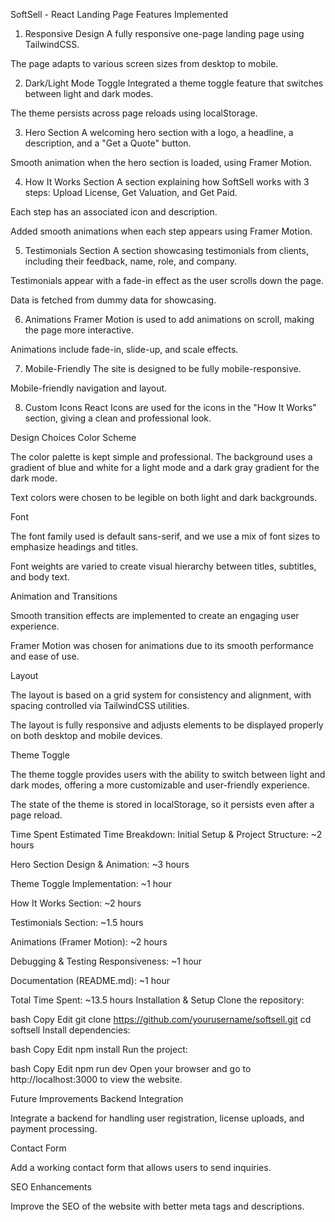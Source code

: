 SoftSell - React Landing Page
Features Implemented
1. Responsive Design
A fully responsive one-page landing page using TailwindCSS.

The page adapts to various screen sizes from desktop to mobile.

2. Dark/Light Mode Toggle
Integrated a theme toggle feature that switches between light and dark modes.

The theme persists across page reloads using localStorage.

3. Hero Section
A welcoming hero section with a logo, a headline, a description, and a "Get a Quote" button.

Smooth animation when the hero section is loaded, using Framer Motion.

4. How It Works Section
A section explaining how SoftSell works with 3 steps: Upload License, Get Valuation, and Get Paid.

Each step has an associated icon and description.

Added smooth animations when each step appears using Framer Motion.

5. Testimonials Section
A section showcasing testimonials from clients, including their feedback, name, role, and company.

Testimonials appear with a fade-in effect as the user scrolls down the page.

Data is fetched from dummy data for showcasing.

6. Animations
Framer Motion is used to add animations on scroll, making the page more interactive.

Animations include fade-in, slide-up, and scale effects.

7. Mobile-Friendly
The site is designed to be fully mobile-responsive.

Mobile-friendly navigation and layout.

8. Custom Icons
React Icons are used for the icons in the "How It Works" section, giving a clean and professional look.

Design Choices
Color Scheme

The color palette is kept simple and professional. The background uses a gradient of blue and white for a light mode and a dark gray gradient for the dark mode.

Text colors were chosen to be legible on both light and dark backgrounds.

Font

The font family used is default sans-serif, and we use a mix of font sizes to emphasize headings and titles.

Font weights are varied to create visual hierarchy between titles, subtitles, and body text.

Animation and Transitions

Smooth transition effects are implemented to create an engaging user experience.

Framer Motion was chosen for animations due to its smooth performance and ease of use.

Layout

The layout is based on a grid system for consistency and alignment, with spacing controlled via TailwindCSS utilities.

The layout is fully responsive and adjusts elements to be displayed properly on both desktop and mobile devices.

Theme Toggle

The theme toggle provides users with the ability to switch between light and dark modes, offering a more customizable and user-friendly experience.

The state of the theme is stored in localStorage, so it persists even after a page reload.

Time Spent
Estimated Time Breakdown:
Initial Setup & Project Structure: ~2 hours

Hero Section Design & Animation: ~3 hours

Theme Toggle Implementation: ~1 hour

How It Works Section: ~2 hours

Testimonials Section: ~1.5 hours

Animations (Framer Motion): ~2 hours

Debugging & Testing Responsiveness: ~1 hour

Documentation (README.md): ~1 hour

Total Time Spent: ~13.5 hours
Installation & Setup
Clone the repository:

bash
Copy
Edit
git clone https://github.com/yourusername/softsell.git
cd softsell
Install dependencies:

bash
Copy
Edit
npm install
Run the project:

bash
Copy
Edit
npm run dev
Open your browser and go to http://localhost:3000 to view the website.

Future Improvements
Backend Integration

Integrate a backend for handling user registration, license uploads, and payment processing.

Contact Form

Add a working contact form that allows users to send inquiries.

SEO Enhancements

Improve the SEO of the website with better meta tags and descriptions.

